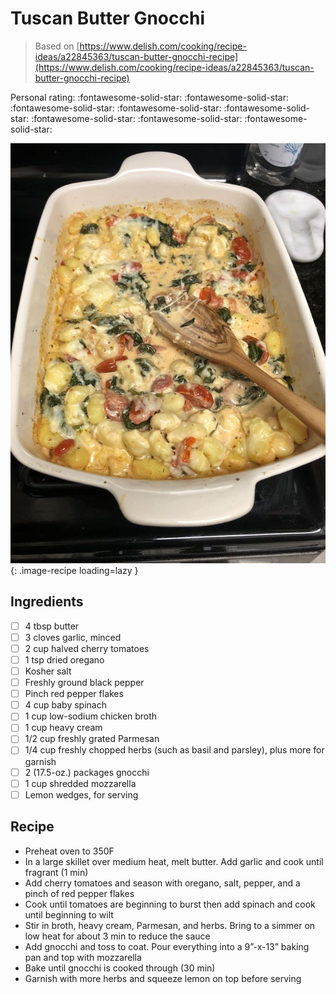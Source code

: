 # Tuscan Butter Gnocchi

> Based on [https://www.delish.com/cooking/recipe-ideas/a22845363/tuscan-butter-gnocchi-recipe](https://www.delish.com/cooking/recipe-ideas/a22845363/tuscan-butter-gnocchi-recipe)

<!-- {cts} rating=5; (User can specify rating on scale of 1-5) -->

Personal rating: :fontawesome-solid-star: :fontawesome-solid-star: :fontawesome-solid-star: :fontawesome-solid-star: :fontawesome-solid-star: :fontawesome-solid-star: :fontawesome-solid-star: :fontawesome-solid-star:

<!-- {cte} -->

<!-- {cts} name_image=tuscan_butter_gnocchi.jpg; (User can specify image name) -->

![tuscan_butter_gnocchi.jpg](./tuscan_butter_gnocchi.jpg){: .image-recipe loading=lazy }

<!-- {cte} -->

## Ingredients

- [ ] 4 tbsp butter
- [ ] 3 cloves garlic, minced
- [ ] 2 cup halved cherry tomatoes
- [ ] 1 tsp dried oregano
- [ ] Kosher salt
- [ ] Freshly ground black pepper
- [ ] Pinch red pepper flakes
- [ ] 4 cup baby spinach
- [ ] 1 cup low-sodium chicken broth
- [ ] 1 cup heavy cream
- [ ] 1/2 cup freshly grated Parmesan
- [ ] 1/4 cup freshly chopped herbs (such as basil and parsley), plus more for garnish
- [ ] 2 (17.5-oz.) packages gnocchi
- [ ] 1 cup shredded mozzarella
- [ ] Lemon wedges, for serving

## Recipe

- Preheat oven to 350F
- In a large skillet over medium heat, melt butter. Add garlic and cook until fragrant (1 min)
- Add cherry tomatoes and season with oregano, salt, pepper, and a pinch of red pepper flakes
- Cook until tomatoes are beginning to burst then add spinach and cook until beginning to wilt
- Stir in broth, heavy cream, Parmesan, and herbs. Bring to a simmer on low heat for about 3 min to reduce the sauce
- Add gnocchi and toss to coat. Pour everything into a 9”-x-13” baking pan and top with mozzarella
- Bake until gnocchi is cooked through (30 min)
- Garnish with more herbs and squeeze lemon on top before serving
